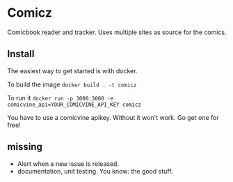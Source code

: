 # Comicz
Comicbook reader and tracker. Uses multiple sites as source for the comics.

## Install
The easiest way to get started is with docker.

To build the image `docker build . -t comicz`

To run it `docker run -p 3000:3000 -e comicvine_api=YOUR_COMICVINE_API_KEY comicz`

You have to use a comicvine apikey. Without it won't work. Go get one for free!

## missing
* Alert when a new issue is released.
* documentation, unit testing. You know: the good stuff.
